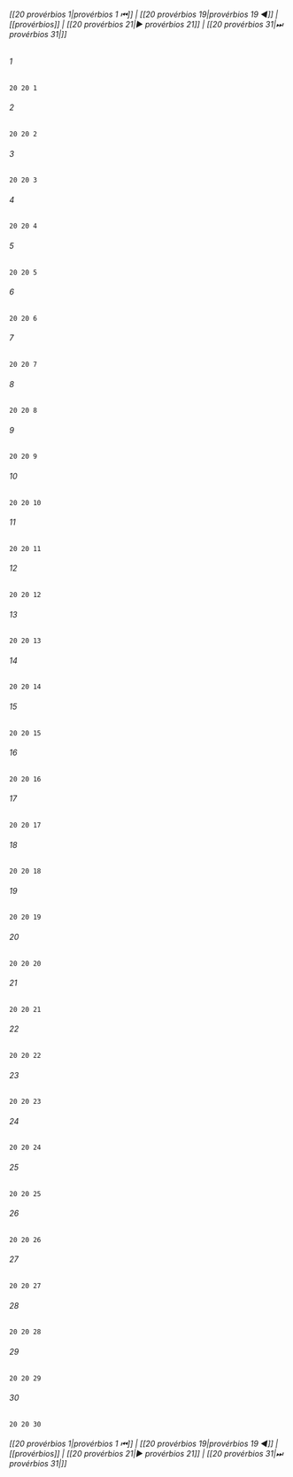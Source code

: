 
###### [[20 provérbios 1|provérbios 1 ⏮]] | [[20 provérbios 19|provérbios 19 ◀]] | [[provérbios]] | [[20 provérbios 21|▶ provérbios 21]] | [[20 provérbios 31|⏭ provérbios 31|]]

###### 1
``` verse
20 20 1 
```
###### 2
``` verse
20 20 2 
```
###### 3
``` verse
20 20 3 
```
###### 4
``` verse
20 20 4 
```
###### 5
``` verse
20 20 5 
```
###### 6
``` verse
20 20 6 
```
###### 7
``` verse
20 20 7 
```
###### 8
``` verse
20 20 8 
```
###### 9
``` verse
20 20 9 
```
###### 10
``` verse
20 20 10 
```
###### 11
``` verse
20 20 11 
```
###### 12
``` verse
20 20 12 
```
###### 13
``` verse
20 20 13 
```
###### 14
``` verse
20 20 14 
```
###### 15
``` verse
20 20 15 
```
###### 16
``` verse
20 20 16 
```
###### 17
``` verse
20 20 17 
```
###### 18
``` verse
20 20 18 
```
###### 19
``` verse
20 20 19 
```
###### 20
``` verse
20 20 20 
```
###### 21
``` verse
20 20 21 
```
###### 22
``` verse
20 20 22 
```
###### 23
``` verse
20 20 23 
```
###### 24
``` verse
20 20 24 
```
###### 25
``` verse
20 20 25 
```
###### 26
``` verse
20 20 26 
```
###### 27
``` verse
20 20 27 
```
###### 28
``` verse
20 20 28 
```
###### 29
``` verse
20 20 29 
```
###### 30
``` verse
20 20 30 
```

###### [[20 provérbios 1|provérbios 1 ⏮]] | [[20 provérbios 19|provérbios 19 ◀]] | [[provérbios]] | [[20 provérbios 21|▶ provérbios 21]] | [[20 provérbios 31|⏭ provérbios 31|]]

